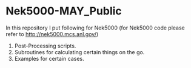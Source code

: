 # Nek5000-MAY_Public
In this repository I put following for Nek5000 (for Nek5000 code please refer to http://nek5000.mcs.anl.gov/)
1) Post-Processing scripts.
2) Subroutines for calculating certain things on the go.
3) Examples for certain cases.
